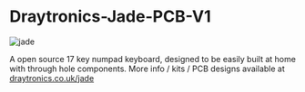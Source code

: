 # Draytronics-Jade-PCB-V1

![jade](https://www.draytronics.co.uk/wp-content/uploads/2020/12/repository-open-graph-template.png)  

A open source 17 key numpad keyboard, designed to be easily built at home with through hole components. More info / kits / PCB designs available at [draytronics.co.uk/jade](draytronics.co.uk)  

